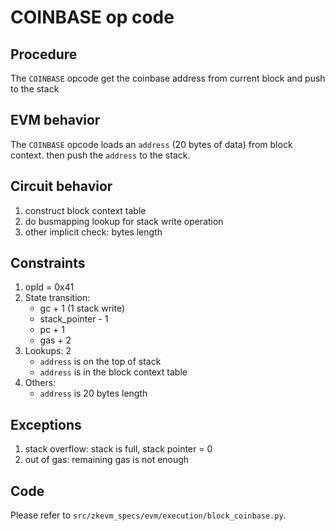 # COINBASE op code

## Procedure

The `COINBASE` opcode get the coinbase address from current block and push to the stack

## EVM behavior

The `COINBASE` opcode loads an `address` (20 bytes of data) from block context.
then push the `address` to the stack.

## Circuit behavior

1. construct block context table
2. do busmapping lookup for stack write operation
3. other implicit check: bytes length

## Constraints

1. opId = 0x41
2. State transition:
   - gc + 1 (1 stack write)
   - stack_pointer - 1
   - pc + 1
   - gas + 2
3. Lookups:  2
   - `address` is on the top of stack
   - `address` is in the block context table
4. Others:
   - `address` is 20 bytes length

## Exceptions

1. stack overflow: stack is full, stack pointer = 0
2. out of gas: remaining gas is not enough

## Code

Please refer to `src/zkevm_specs/evm/execution/block_coinbase.py`.
